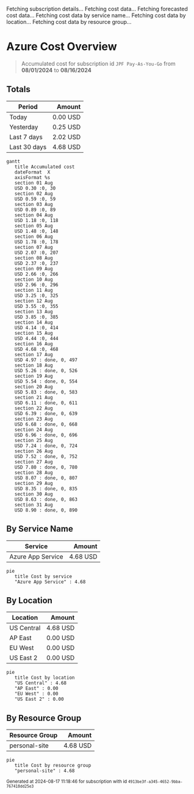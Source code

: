 Fetching subscription details...
Fetching cost data...
Fetching forecasted cost data...
Fetching cost data by service name...
Fetching cost data by location...
Fetching cost data by resource group...
# Azure Cost Overview

> Accumulated cost for subscription id `JPF Pay-As-You-Go` from **08/01/2024** to **08/16/2024**

## Totals

|Period|Amount|
|---|---:|
|Today|0.00 USD|
|Yesterday|0.25 USD|
|Last 7 days|2.02 USD|
|Last 30 days|4.68 USD|

```mermaid
gantt
   title Accumulated cost
   dateFormat  X
   axisFormat %s
   section 01 Aug
   USD 0.30 :0, 30
   section 02 Aug
   USD 0.59 :0, 59
   section 03 Aug
   USD 0.89 :0, 89
   section 04 Aug
   USD 1.18 :0, 118
   section 05 Aug
   USD 1.48 :0, 148
   section 06 Aug
   USD 1.78 :0, 178
   section 07 Aug
   USD 2.07 :0, 207
   section 08 Aug
   USD 2.37 :0, 237
   section 09 Aug
   USD 2.66 :0, 266
   section 10 Aug
   USD 2.96 :0, 296
   section 11 Aug
   USD 3.25 :0, 325
   section 12 Aug
   USD 3.55 :0, 355
   section 13 Aug
   USD 3.85 :0, 385
   section 14 Aug
   USD 4.14 :0, 414
   section 15 Aug
   USD 4.44 :0, 444
   section 16 Aug
   USD 4.68 :0, 468
   section 17 Aug
   USD 4.97 : done, 0, 497
   section 18 Aug
   USD 5.26 : done, 0, 526
   section 19 Aug
   USD 5.54 : done, 0, 554
   section 20 Aug
   USD 5.83 : done, 0, 583
   section 21 Aug
   USD 6.11 : done, 0, 611
   section 22 Aug
   USD 6.39 : done, 0, 639
   section 23 Aug
   USD 6.68 : done, 0, 668
   section 24 Aug
   USD 6.96 : done, 0, 696
   section 25 Aug
   USD 7.24 : done, 0, 724
   section 26 Aug
   USD 7.52 : done, 0, 752
   section 27 Aug
   USD 7.80 : done, 0, 780
   section 28 Aug
   USD 8.07 : done, 0, 807
   section 29 Aug
   USD 8.35 : done, 0, 835
   section 30 Aug
   USD 8.63 : done, 0, 863
   section 31 Aug
   USD 8.90 : done, 0, 890
```

## By Service Name

|Service|Amount|
|---|---:|
|Azure App Service|4.68 USD|

```mermaid
pie
   title Cost by service
   "Azure App Service" : 4.68
```

## By Location

|Location|Amount|
|---|---:|
|US Central|4.68 USD|
|AP East|0.00 USD|
|EU West|0.00 USD|
|US East 2|0.00 USD|

```mermaid
pie
   title Cost by location
   "US Central" : 4.68
   "AP East" : 0.00
   "EU West" : 0.00
   "US East 2" : 0.00
```

## By Resource Group

|Resource Group|Amount|
|---|---:|
|personal-site|4.68 USD|

```mermaid
pie
   title Cost by resource group
   "personal-site" : 4.68
```

<sup>Generated at 2024-08-17 11:18:46 for subscription with id `4913be3f-a345-4652-9bba-767418dd25e3`</sup>
